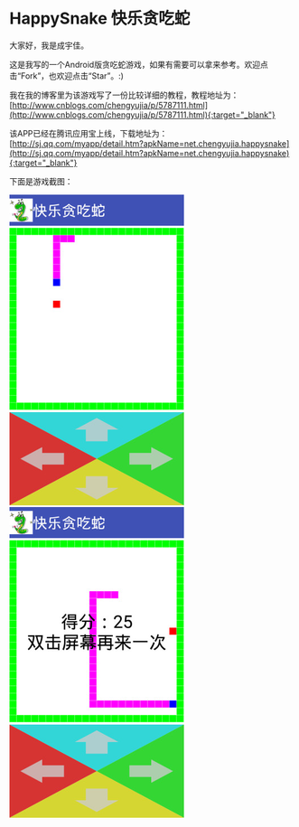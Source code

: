 # HappySnake 快乐贪吃蛇

大家好，我是成宇佳。

这是我写的一个Android版贪吃蛇游戏，如果有需要可以拿来参考。欢迎点击“Fork”，也欢迎点击“Star”。:)

我在我的博客里为该游戏写了一份比较详细的教程，教程地址为：[http://www.cnblogs.com/chengyujia/p/5787111.html](http://www.cnblogs.com/chengyujia/p/5787111.html){:target="_blank"}

该APP已经在腾讯应用宝上线，下载地址为：[http://sj.qq.com/myapp/detail.htm?apkName=net.chengyujia.happysnake](http://sj.qq.com/myapp/detail.htm?apkName=net.chengyujia.happysnake){:target="_blank"}

下面是游戏截图：

![截图1](https://raw.githubusercontent.com/jackchengyujia/HappySnake/master/images/screenshot1.jpg)
![截图2](https://raw.githubusercontent.com/jackchengyujia/HappySnake/master/images/screenshot2.jpg)
